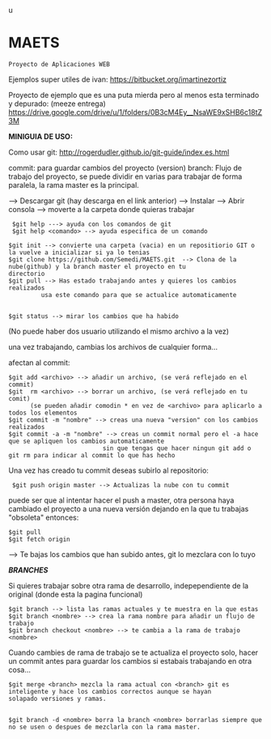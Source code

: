 u
# MAETS



    Proyecto de Aplicaciones WEB
    
    
Ejemplos super utiles de ivan:
https://bitbucket.org/imartinezortiz

Proyecto de ejemplo que es una puta mierda pero al menos esta terminado y depurado: (meeze entrega)
https://drive.google.com/drive/u/1/folders/0B3cM4Ey__NsaWE9xSHB6c18tZ3M

**MINIGUIA DE USO:**

Como usar git:  http://rogerdudler.github.io/git-guide/index.es.html

commit: para  guardar cambios del proyecto (version)
branch: Flujo de trabajo del proyecto, se puede dividir en varias para trabajar de forma paralela, la rama master es la                 principal.


--> Descargar git (hay descarga en el link anterior)
--> Instalar
--> Abrir consola
--> moverte a la carpeta donde quieras trabajar

     $git help ---> ayuda con los comandos de git
     $git help <comando> --> ayuda especifica de un comando
     
    $git init --> convierte una carpeta (vacia) en un repositiorio GIT o la vuelve a inicializar si ya lo tenias
    $git clone https://github.com/Semedi/MAETS.git  --> Clona de la nube(github) y la branch master el proyecto en tu                 directorio
    $git pull --> Has estado trabajando antes y quieres los cambios realizados
             usa este comando para que se actualice automaticamente


    $git status --> mirar los cambios que ha habido

(No puede haber dos usuario utilizando el mismo archivo a la vez)

una vez trabajando, cambias los archivos de cualquier forma...

afectan al commit:

    $git add <archivo> --> añadir un archivo, (se verá reflejado en el commit)
    $git  rm <archivo> --> borrar un archivo, (se verá reflejado en tu comit)
          (se pueden añadir comodin * en vez de <archivo> para aplicarlo a todos los elementos
    $git commit -m "nombre" --> creas una nueva "version" con los cambios realizados
    $git commit -a -m "nombre" --> creas un commit normal pero el -a hace que se apliquen los cambios automaticamente
                              sin que tengas que hacer ningun git add o git rm para indicar al commit lo que has hecho

Una vez has creado tu commit deseas subirlo al repositorio:

     $git push origin master --> Actualizas la nube con tu commit
     

puede ser que al intentar hacer el push a master, otra persona haya cambiado el proyecto a una nueva versión dejando en la que tu trabajas "obsoleta" entonces:

    $git pull
    $git fetch origin  
    
  --> Te bajas los cambios que han subido antes, git lo mezclara con lo tuyo
  
  
  

   
*****BRANCHES*****

Si quieres trabajar sobre otra rama de desarrollo, indepependiente de la original (donde esta la pagina funcional)

    $git branch --> lista las ramas actuales y te muestra en la que estas
    $git branch <nombre> --> crea la rama nombre para añadir un flujo de trabajo
    $git branch checkout <nombre> --> te cambia a la rama de trabajo <nombre>

Cuando cambies de rama de trabajo se te actualiza el proyecto solo, hacer un commit antes para guardar los cambios si estabais trabajando en otra cosa...
 
 
    $git merge <branch> mezcla la rama actual con <branch> git es inteligente y hace los cambios correctos aunque se hayan         solapado versiones y ramas.
    
    
    $git branch -d <nombre> borra la branch <nombre> borrarlas siempre que no se usen o despues de mezclarla con la rama master.





